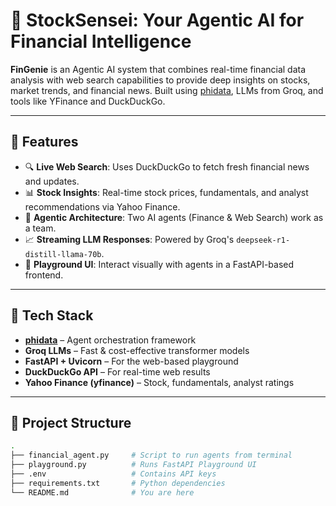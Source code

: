 # 🤖 StockSensei: Your Agentic AI for Financial Intelligence

**FinGenie** is an Agentic AI system that combines real-time financial data analysis with web search capabilities to provide deep insights on stocks, market trends, and financial news. Built using [phidata](https://docs.phidata.io/), LLMs from Groq, and tools like YFinance and DuckDuckGo.

---

## 🚀 Features

- 🔍 **Live Web Search**: Uses DuckDuckGo to fetch fresh financial news and updates.
- 📊 **Stock Insights**: Real-time stock prices, fundamentals, and analyst recommendations via Yahoo Finance.
- 🧠 **Agentic Architecture**: Two AI agents (Finance & Web Search) work as a team.
- 📈 **Streaming LLM Responses**: Powered by Groq's `deepseek-r1-distill-llama-70b`.
- 🧪 **Playground UI**: Interact visually with agents in a FastAPI-based frontend.

---

## 🧱 Tech Stack

- **[phidata](https://docs.phidata.io/)** – Agent orchestration framework
- **Groq LLMs** – Fast & cost-effective transformer models
- **FastAPI + Uvicorn** – For the web-based playground
- **DuckDuckGo API** – For real-time web results
- **Yahoo Finance (yfinance)** – Stock, fundamentals, analyst ratings

---

## 📂 Project Structure

```bash
.
├── financial_agent.py     # Script to run agents from terminal
├── playground.py          # Runs FastAPI Playground UI
├── .env                   # Contains API keys
├── requirements.txt       # Python dependencies
└── README.md              # You are here

